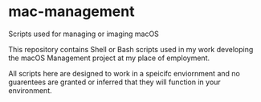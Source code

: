 # mac-management
Scripts used for managing or imaging macOS

This repository contains Shell or Bash scripts used in my work developing the macOS Management project at my place of employment.

All scripts here are designed to work in a speicifc enviornment and no guarentees are granted or inferred that they will function in your environment.
